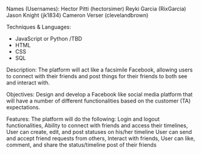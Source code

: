 Names (Usernames):
  Hector Pitti (hectorsimer) 
  Reyki Garcia (RixGarcia)
  Jason Knight (jk1834)
  Cameron Verser (clevelandbrown)

Techniques & Languages: 
  * JavaScript or Python  /TBD
  * HTML
  * CSS
  * SQL

Description: The platform will act like a facsimile Facebook, allowing users to connect with their friends and post things for their friends to both see and interact with.

Objectives: Design and develop a Facebook like social media platform that will have a number of different functionalities based on the customer (TA) expectations.

Features: The platform will do the following:
  Login and logout functionalities,
  Ability to connect with friends and access their timelines,
  User can create, edit, and post statuses on his/her timeline
  User can send and accept friend requests from others,
  Interact with friends, 
  User can like, comment, and share the status/timeline post of their friends


